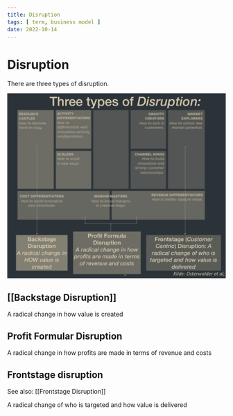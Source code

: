```yaml
---
title: Disruption
tags: [ term, business model ]
date: 2022-10-14
---
```


# Disruption
There are three types of disruption.

![](img/pasted_img_20221014122442.png)

## [[Backstage Disruption]]
A radical change in how value is created

## Profit Formular Disruption
A radical change in how profits are made in terms of revenue and costs

## Frontstage disruption
See also: [[Frontstage Disruption]]

A radical change of who is targeted and how value is delivered


